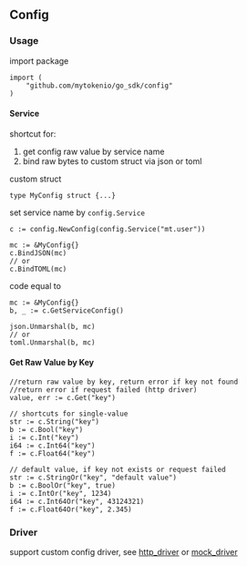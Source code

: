 ## Config

### Usage

import package

```
import (
    "github.com/mytokenio/go_sdk/config"
)

```

#### Service

shortcut for:
1. get config raw value by service name
2. bind raw bytes to custom struct via json or toml

custom struct 

```
type MyConfig struct {...}
```


set service name by `config.Service`
```
c := config.NewConfig(config.Service("mt.user"))
```

```
mc := &MyConfig{}
c.BindJSON(mc)
// or
c.BindTOML(mc)
```

code equal to
```
mc := &MyConfig{}
b, _ := c.GetServiceConfig()

json.Unmarshal(b, mc)
// or
toml.Unmarshal(b, mc)
```


#### Get Raw Value by Key

```
//return raw value by key, return error if key not found
//return error if request failed (http driver)
value, err := c.Get("key")

// shortcuts for single-value 
str := c.String("key")
b := c.Bool("key")
i := c.Int("key")
i64 := c.Int64("key")
f := c.Float64("key")

// default value, if key not exists or request failed
str := c.StringOr("key", "default value")
b := c.BoolOr("key", true)
i := c.IntOr("key", 1234)
i64 := c.Int64Or("key", 43124321)
f := c.Float64Or("key", 2.345)

```

### Driver

support custom config driver, see [http_driver](https://github.com/mytokenio/go_sdk/blob/master/config/driver/http_driver.go) or [mock_driver](https://github.com/mytokenio/go_sdk/blob/master/config/driver/mock_driver.go)


